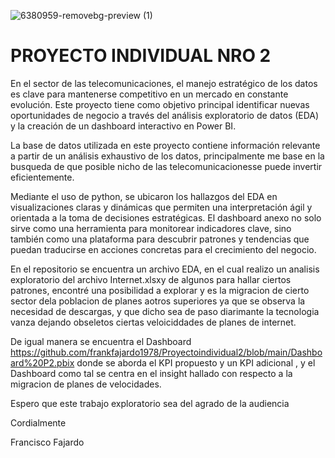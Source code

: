 


![6380959-removebg-preview (1)](https://github.com/user-attachments/assets/cc45eeb2-37ea-4ad1-b2c0-cac0f2cafb5a)



# PROYECTO INDIVIDUAL NRO 2

En el sector de las telecomunicaciones, el manejo estratégico de los datos es clave para mantenerse competitivo en un mercado en constante evolución. Este proyecto tiene como objetivo principal identificar nuevas oportunidades de negocio a través del análisis exploratorio de datos (EDA) y la creación de un dashboard interactivo en Power BI.

La base de datos utilizada en este proyecto contiene información relevante a partir de un análisis exhaustivo de los datos, principalmente me base en la busqueda de que posible nicho de las telecomunicacionesse puede invertir eficientemente.

Mediante el uso de python, se ubicaron los hallazgos del EDA en visualizaciones claras y dinámicas que permiten una interpretación ágil y orientada a la toma de decisiones estratégicas. El dashboard anexo no solo sirve como una herramienta para monitorear indicadores clave, sino también como una plataforma para descubrir patrones y tendencias que puedan traducirse en acciones concretas para el crecimiento del negocio.

En el repositorio se encuentra un archivo EDA, en el cual realizo un analisis exploratorio del archivo Internet.xlsxy de algunos para hallar ciertos patrones, encontré una posibilidad a explorar y es la migracion de cierto sector dela poblacion de planes aotros superiores ya que se observa la necesidad de descargas, y que dicho sea de paso diarimante la tecnologia vanza dejando obseletos ciertas veloiciddades de planes de internet. 

De igual manera se encuentra el Dashboard https://github.com/frankfajardo1978/Proyectoindividual2/blob/main/Dashboard%20P2.pbix donde se aborda el KPI propuesto y un KPI adicional , y el Dashboard como tal se centra en el insight hallado con respecto a la migracion de planes de velocidades.

Espero que este trabajo exploratorio sea del agrado de la audiencia

Cordialmente

Francisco Fajardo
